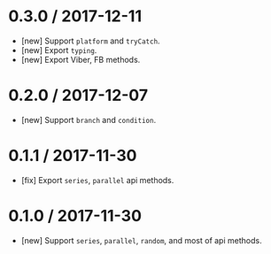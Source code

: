 0.3.0 / 2017-12-11
==================
- [new] Support `platform` and `tryCatch`.
- [new] Export `typing`.
- [new] Export Viber, FB methods.

0.2.0 / 2017-12-07
==================
- [new] Support `branch` and `condition`.

0.1.1 / 2017-11-30
==================
- [fix] Export `series`, `parallel` api methods.

0.1.0 / 2017-11-30
==================
- [new] Support `series`, `parallel`, `random`, and most of api methods.
